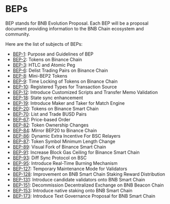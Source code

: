 # BEPs

BEP stands for BNB Evolution Proposal. Each BEP will be a proposal document providing information to the BNB Chain ecosystem and community.


Here are the list of subjects of BEPs:

* [BEP-1](BEP1.md): Purpose and Guidelines of BEP
* [BEP-2](BEP2.md): Tokens on Binance Chain
* [BEP-3](BEP3.md): HTLC and Atomic Peg
* [BEP-6](BEP6.md): Delist Trading Pairs on Binance Chain
* [BEP-8](BEP8.md): Mini-BEP2 Tokens
* [BEP-9](BEP9.md): Time Locking of Tokens on Binance Chain
* [BEP-10](BEP10.md): Registered Types for Transaction Source
* [BEP-12](BEP12.md): Introduce Customized Scripts and Transfer Memo Validation
* [BEP-18](BEP18.md): State sync enhancement
* [BEP-19](BEP19.md): Introduce Maker and Taker for Match Engine
* [BEP-20](BEP20.md): Tokens on Binance Smart Chain
* [BEP-70](BEP70.md): List and Trade BUSD Pairs
* [BEP-67](BEP67.md): Price-based Order
* [BEP-82](BEP82.md): Token Ownership Changes
* [BEP-84](BEP84.md): Mirror BEP20 to Binance Chain
* [BEP-86](BEP86.md): Dynamic Extra Incentive For BSC Relayers
* [BEP-87](BEP87.md): Token Symbol Minimum Length Change
* [BEP-89](BEP89.md): Visual Fork of Binance Smart Chain
* [BEP-91](BEP91.md): Increase Block Gas Ceiling for Binance Smart Chain
* [BEP-93](BEP93.md): Diff Sync Protocol on BSC
* [BEP-95](BEP95.md): Introduce Real-Time Burning Mechanism
* [BEP-127](BEP127.md): Temporary Maintenance Mode for Validators 
* [BEP-128](BEP128.md): Improvement on BNB Smart Chain Staking Reward Distribution
* [BEP-131](BEP131.md): Introduce candidate validators onto BNB Smart Chain
* [BEP-151](BEP151.md): Decommission Decentralized Exchange on BNB Beacon Chain
* [BEP-153](BEP153.md): Introduce native staking onto BNB Smart Chain
* [BEP-173](BEP173.md): Introduce Text Governance Proposal for BNB Smart Chain  
